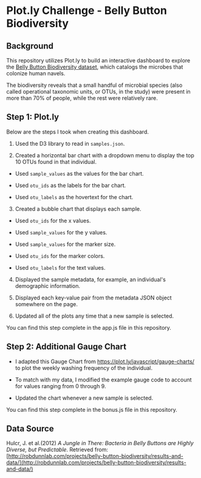# Plot.ly Challenge - Belly Button Biodiversity

## Background

This repository utilizes Plot.ly to build an interactive dashboard to explore the [Belly Button Biodiversity dataset](http://robdunnlab.com/projects/belly-button-biodiversity/), which catalogs the microbes that colonize human navels.

The biodiversity reveals that a small handful of microbial species (also called operational taxonomic units, or OTUs, in the study) were present in more than 70% of people, while the rest were relatively rare.

## Step 1: Plot.ly

Below are the steps I took when creating this dashboard.

1. Used the D3 library to read in `samples.json`.

2. Created a horizontal bar chart with a dropdown menu to display the top 10 OTUs found in that individual.

* Used `sample_values` as the values for the bar chart.

* Used `otu_ids` as the labels for the bar chart.

* Used `otu_labels` as the hovertext for the chart.

3. Created a bubble chart that displays each sample.

* Used `otu_ids` for the x values.

* Used `sample_values` for the y values.

* Used `sample_values` for the marker size.

* Used `otu_ids` for the marker colors.

* Used `otu_labels` for the text values.

4. Displayed the sample metadata, for example, an individual's demographic information.

5. Displayed each key-value pair from the metadata JSON object somewhere on the page.

6. Updated all of the plots any time that a new sample is selected.

You can find this step complete in the app.js file in this repository.

## Step 2: Additional Gauge Chart

* I adapted this Gauge Chart from <https://plot.ly/javascript/gauge-charts/> to plot the weekly washing frequency of the individual.

* To match with my data, I modified the example gauge code to account for values ranging from 0 through 9.

* Updated the chart whenever a new sample is selected.

You can find this step complete in the bonus.js file in this repository.

## Data Source

Hulcr, J. et al.(2012) _A Jungle in There: Bacteria in Belly Buttons are Highly Diverse, but Predictable_. Retrieved from: [http://robdunnlab.com/projects/belly-button-biodiversity/results-and-data/](http://robdunnlab.com/projects/belly-button-biodiversity/results-and-data/)